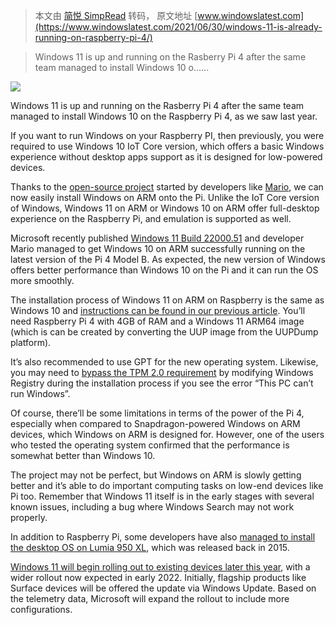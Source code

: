 > 本文由 [简悦 SimpRead](http://ksria.com/simpread/) 转码， 原文地址 [www.windowslatest.com](https://www.windowslatest.com/2021/06/30/windows-11-is-already-running-on-raspberry-pi-4/)

> Windows 11 is up and running on the Rasberry Pi 4 after the same team managed to install Windows 10 o......

[![](https://www.windowslatest.com/wp-content/uploads/2021/06/Windows-11-Raspberry-Pi-4-696x392.jpg)](https://www.windowslatest.com/wp-content/uploads/2021/06/Windows-11-Raspberry-Pi-4.jpg)

Windows 11 is up and running on the Rasberry Pi 4 after the same team managed to install Windows 10 on the Raspberry Pi 4, as we saw last year.

If you want to run Windows on your Raspberry PI, then previously, you were required to use Windows 10 IoT Core version, which offers a basic Windows experience without desktop apps support as it is designed for low-powered devices.

Thanks to the [open-source project](https://github.com/worproject/) started by developers like [Mario](https://github.com/mariobalanica), we can now easily install Windows on ARM onto the Pi. Unlike the IoT Core version of Windows, Windows 11 on ARM or Windows 10 on ARM offer full-desktop experience on the Raspberry Pi, and emulation is supported as well.

Microsoft recently published [Windows 11 Build 22000.51](https://www.windowslatest.com/2021/06/28/windows-11-build-22000-51-is-now-available-for-insiders/) and developer Mario managed to get Windows 10 on ARM successfully running on the latest version of the Pi 4 Model B. As expected, the new version of Windows offers better performance than Windows 10 on the Pi and it can run the OS more smoothly.

The installation process of Windows 11 on ARM on Raspberry is the same as Windows 10 and [instructions can be found in our previous article](https://www.windowslatest.com/2020/07/24/install-windows-10-on-raspberry-pi/). You’ll need Raspberry Pi 4 with 4GB of RAM and a Windows 11 ARM64 image (which is can be created by converting the UUP image from the UUPDump platform).

It’s also recommended to use GPT for the new operating system. Likewise, you may need to [bypass the TPM 2.0 requirement](https://www.windowslatest.com/2021/06/28/youll-be-able-to-bypass-windows-11-tpm-2-0-requirement/) by modifying Windows Registry during the installation process if you see the error “This PC can’t run Windows”.

Of course, there’ll be some limitations in terms of the power of the Pi 4, especially when compared to Snapdragon-powered Windows on ARM devices, which Windows on ARM is designed for. However, one of the users who tested the operating system confirmed that the performance is somewhat better than Windows 10.

The project may not be perfect, but Windows on ARM is slowly getting better and it’s able to do important computing tasks on low-end devices like Pi too. Remember that Windows 11 itself is in the early stages with several known issues, including a bug where Windows Search may not work properly.

In addition to Raspberry Pi, some developers have also [managed to install the desktop OS on Lumia 950 XL](https://www.windowslatest.com/2021/06/30/developer-boots-windows-11-on-a-phone-and-it-surprisingly-scales-well/), which was released back in 2015.

[Windows 11 will begin rolling out to existing devices later this year](https://www.windowslatest.com/2021/06/28/microsoft-hints-at-windows-11-release-date/), with a wider rollout now expected in early 2022. Initially, flagship products like Surface devices will be offered the update via Windows Update. Based on the telemetry data, Microsoft will expand the rollout to include more configurations.